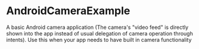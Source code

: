 # AndroidCameraExample
A basic Android camera application (The camera's "video feed" is directly shown into the app instead of usual delegation of camera operation through intents). Use this when your app needs to have built in camera functionality
